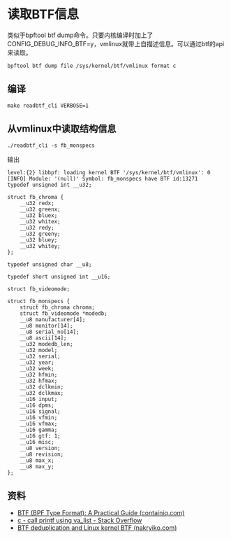 # 读取BTF信息

类似于bpftool btf dump命令。只要内核编译时加上了CONFIG_DEBUG_INFO_BTF=y，vmlinux就带上自描述信息。可以通过btf的api来读取。

```
bpftool btf dump file /sys/kernel/btf/vmlinux format c
```

## 编译

```
make readbtf_cli VERBOSE=1
```

## 从vmlinux中读取结构信息

```
./readbtf_cli -s fb_monspecs
```

输出

```
level:{2} libbpf: loading kernel BTF '/sys/kernel/btf/vmlinux': 0
[INFO] Module: '(null)' Symbol: fb_monspecs have BTF id:13271
typedef unsigned int __u32;

struct fb_chroma {
	__u32 redx;
	__u32 greenx;
	__u32 bluex;
	__u32 whitex;
	__u32 redy;
	__u32 greeny;
	__u32 bluey;
	__u32 whitey;
};

typedef unsigned char __u8;

typedef short unsigned int __u16;

struct fb_videomode;

struct fb_monspecs {
	struct fb_chroma chroma;
	struct fb_videomode *modedb;
	__u8 manufacturer[4];
	__u8 monitor[14];
	__u8 serial_no[14];
	__u8 ascii[14];
	__u32 modedb_len;
	__u32 model;
	__u32 serial;
	__u32 year;
	__u32 week;
	__u32 hfmin;
	__u32 hfmax;
	__u32 dclkmin;
	__u32 dclkmax;
	__u16 input;
	__u16 dpms;
	__u16 signal;
	__u16 vfmin;
	__u16 vfmax;
	__u16 gamma;
	__u16 gtf: 1;
	__u16 misc;
	__u8 version;
	__u8 revision;
	__u8 max_x;
	__u8 max_y;
};
```

## 资料

- [BTF (BPF Type Format): A Practical Guide (containiq.com)](https://www.containiq.com/post/btf-bpf-type-format)
- [c - call printf using va_list - Stack Overflow](https://stackoverflow.com/questions/5977326/call-printf-using-va-list)
- [BTF deduplication and Linux kernel BTF (nakryiko.com)](https://nakryiko.com/posts/btf-dedup/)

